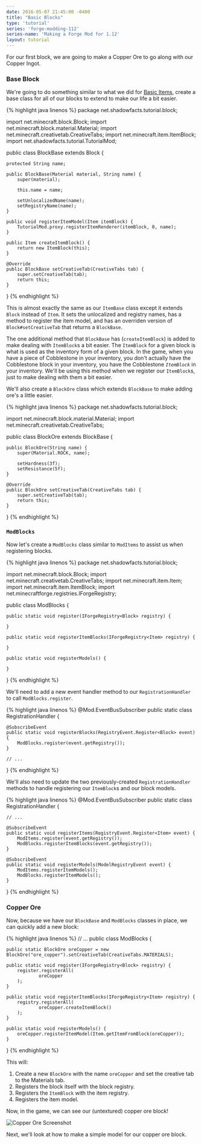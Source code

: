 ```yaml
---
date: 2016-05-07 21:45:00 -0400
title: "Basic Blocks"
type: 'tutorial'
series: 'forge-modding-112'
series-name: 'Making a Forge Mod for 1.12'
layout: tutorial
---
```


For our first block, we are going to make a Copper Ore to go along with our Copper Ingot. 

### Base Block
We're going to do something similar to what we did for [Basic Items](/tutorials/forge-modding-111/basic-items/), create a base class for all of our blocks to extend to make our life a bit easier.

{% highlight java linenos %}
package net.shadowfacts.tutorial.block;

import net.minecraft.block.Block;
import net.minecraft.block.material.Material;
import net.minecraft.creativetab.CreativeTabs;
import net.minecraft.item.ItemBlock;
import net.shadowfacts.tutorial.TutorialMod;

public class BlockBase extends Block {

	protected String name;

	public BlockBase(Material material, String name) {
		super(material);
	
		this.name = name;
	
		setUnlocalizedName(name);
		setRegistryName(name);
	}
	
	public void registerItemModel(Item itemBlock) {
		TutorialMod.proxy.registerItemRenderer(itemBlock, 0, name);
	}
	
	public Item createItemBlock() {
		return new ItemBlock(this);
	}
	
	@Override
	public BlockBase setCreativeTab(CreativeTabs tab) {
		super.setCreativeTab(tab);
		return this;
	}

}
{% endhighlight %}

This is almost exactly the same as our `ItemBase` class except it extends `Block` instead of `Item`. It sets the unlocalized and registry names, has a method to register the item model, and has an overriden version of `Block#setCreativeTab` that returns a `BlockBase`.

The one additional method that `BlockBase` has (`createItemBlock`) is added to make dealing with `ItemBlock`s a bit easier. The `ItemBlock` for a given block is what is used as the inventory form of a given block. In the game, when you have a piece of Cobblestone in your inventory, you don't actually have the Cobblestone block in your inventory, you have the Cobblestone _`ItemBlock`_ in your inventory. We'll be using this method when we register our `ItemBlock`s, just to make dealing with them a bit easier.

We'll also create a `BlockOre` class which extends `BlockBase` to make adding ore's a little easier.

{% highlight java linenos %}
package net.shadowfacts.tutorial.block;

import net.minecraft.block.material.Material;
import net.minecraft.creativetab.CreativeTabs;

public class BlockOre extends BlockBase {

	public BlockOre(String name) {
		super(Material.ROCK, name);
	
		setHardness(3f);
		setResistance(5f);
	}
	
	@Override
	public BlockOre setCreativeTab(CreativeTabs tab) {
		super.setCreativeTab(tab);
		return this;
	}

}
{% endhighlight %}

### `ModBlocks`

Now let's create a `ModBlocks` class similar to `ModItems` to assist us when registering blocks.

{% highlight java linenos %}
package net.shadowfacts.tutorial.block;

import net.minecraft.block.Block;
import net.minecraft.creativetab.CreativeTabs;
import net.minecraft.item.Item;
import net.minecraft.item.ItemBlock;
import net.minecraftforge.registries.IForgeRegistry;

public class ModBlocks {

	public static void register(IForgeRegistry<Block> registry) {

	}

	public static void registerItemBlocks(IForgeRegistry<Item> registry) {

	}

	public static void registerModels() {

	}

}
{% endhighlight %}

We'll need to add a new event handler method to our `RegistrationHandler` to call `ModBlocks.register`.

{% highlight java linenos %}
@Mod.EventBusSubscriber
public static class RegistrationHandler {

	@SubscribeEvent
	public static void registerBlocks(RegistryEvent.Register<Block> event) {
		ModBlocks.register(event.getRegistry());
	}
	
	// ...

}
{% endhighlight %}

We'll also need to update the two previously-created `RegistrationHandler` methods to handle registering our `ItemBlock`s and our block models.

{% highlight java linenos %}
@Mod.EventBusSubscriber
public static class RegistrationHandler {

	// ...

	@SubscribeEvent
	public static void registerItems(RegistryEvent.Register<Item> event) {
		ModItems.register(event.getRegistry());
		ModBlocks.registerItemBlocks(event.getRegistry());
	}
	
	@SubscribeEvent
	public static void registerModels(ModelRegistryEvent event) {
		ModItems.registerItemModels();
		ModBlocks.registerItemModels();
	}

}
{% endhighlight %}

### Copper Ore

Now, because we have our `BlockBase` and `ModBlocks` classes in place, we can quickly add a new block:

{% highlight java linenos %}
// ...
public class ModBlocks {

	public static BlockOre oreCopper = new BlockOre("ore_copper").setCreativeTab(CreativeTabs.MATERIALS);

	public static void register(IForgeRegistry<Block> registry) {
		register.registerAll(
				oreCopper
		);
	}
	
	public static void registerItemBlocks(IForgeRegistry<Item> registry) {
		registry.registerAll(
				oreCopper.createItemBlock()
		);
	}
	
	public static void registerModels() {
		oreCopper.registerItemModel(Item.getItemFromBlock(oreCopper));
	}

}
{% endhighlight %}

This will:

1. Create a new `BlockOre` with the name `oreCopper` and set the creative tab to the Materials tab.
2. Registers the block itself with the block registry.
3. Registers the `ItemBlock` with the item registry.
4. Registers the item model.


Now, in the game, we can see our (untextured) copper ore block!

![Copper Ore Screenshot](http://i.imgur.com/uWdmyA5.png)

Next, we'll look at how to make a simple model for our copper ore block.